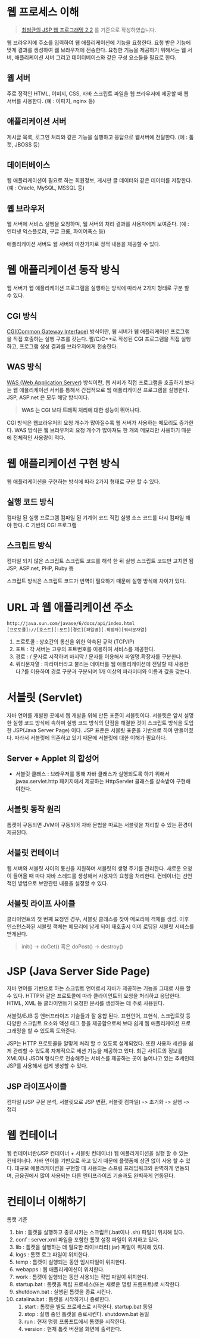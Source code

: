 # 웹 프로세스 이해

> [최범균의 JSP 웹 프로그래밍 2.2](http://www.kyobobook.co.kr/product/detailViewKor.laf?mallGb=KOR&ejkGb=KOR&barcode=9788980782802) 를 기준으로 작성하였습니다.

 웹 브라우저에 주소를 입력하여 웹 애플리케이션에 기능을 요청한다. 요청 받은 기능에 맞게 결과를 생성하여 웹 브라우저에 전송한다. 요청한 기능을 제공하기 위해서는 웹 서버, 애플리케이션 서버 그리고 데이터베이스와 같은 구성 요소들을 필요로 한다.

## 웹 서버

 주로 정적인 HTML, 이미지, CSS, 자바 스크립트 파일을 웹 브라우저에 제공할 때 웹 서버를 사용한다. (예 : 아파치, nginx 등)

## 애플리케이션 서버

 게시글 목록, 로그인 처리와 같은 기능을 실행하고 응답으로 웹서버에 전달한다. (예 : 톰캣, JBOSS 등)

## 데이터베이스

 웹 애플리케이션이 필요로 하는 회원정보, 게시판 글 데이터와 같은 데이터를 저장한다. (예 : Oracle, MySQL, MSSQL 등)

## 웹 브라우저

 웹 서버에 서비스 실행을 요청하며, 웹 서버의 처리 결과를 사용자에게 보여준다. (예 : 인터넷 익스플로러, 구글 크롬, 파이어폭스 등)

 애플리케이션 서버도 웹 서버와 마찬가지로 정적 내용을 제공할 수 있다.

# 웹 애플리케이션 동작 방식

웹 서버가 웹 애플리케이션 프로그램을 실행하는 방식에 따라서 2가지 형태로 구분 할 수 있다.

## CGI 방식

 [CGI(Common Gateway Interface)](https://ko.wikipedia.org/wiki/%EA%B3%B5%EC%9A%A9_%EA%B2%8C%EC%9D%B4%ED%8A%B8%EC%9B%A8%EC%9D%B4_%EC%9D%B8%ED%84%B0%ED%8E%98%EC%9D%B4%EC%8A%A4) 방식이란, 웹 서버가 웹 애플리케이션 프로그램을 직접 호출하는 실행 구조를 갖는다. 펄/C/C++로 작성된 CGI 프로그램을 직접 실행하고, 프로그램 생성 결과를 브라우저에게 전송한다.

## WAS 방식

 [WAS (Web Application Server)](https://ko.wikipedia.org/wiki/%EC%9B%B9_%EC%95%A0%ED%94%8C%EB%A6%AC%EC%BC%80%EC%9D%B4%EC%85%98_%EC%84%9C%EB%B2%84) 방식이란, 웹 서버가 직접 프로그램을 호출하기 보다는 웹 애플리케이션 서버를 통해서 간접적으로 웹 애플리케이션 프로그램을 실행한다. JSP, ASP.net 은 모두 해당 방식이다.

> **WAS 는 CGI 보다 트래픽 처리에 대한 성능이 뛰어나다.**

CGI 방식은 웹브라우저의 요청 개수가 많아질수록 웹 서버가 사용하는 메모리도 증가한다. WAS 방식은 웹 브라우저의 요청 개수가 많아져도 한 개의 메모리만 사용하기 때문에 전체적인 사용량이 적다.

# 웹 애플리케이션 구현 방식

 웹 애플리케이션을 구현하는 방식에 따라 2가지 형태로 구분 할 수 있다.

## 실행 코드 방식

컴파일 된 실행 프로그램
컴파일 된 기계어 코드 직접 실행
소스 코드를 다시 컴파일 해야 한다.
C 기반의 CGI 프로그램

## 스크립트 방식

컴파일 되지 않은 스크립트
스크립트 코드를 해석 한 뒤 실행
스크립트 코드만 고치면 됨
JSP, ASP.net, PHP, Ruby 등

 스크립트 방식은 스크립트 코드가 번역이 필요하기 때문에 실행 방식에 차이가 있다.

# URL 과 웹 애플리케이션 주소

```text
http://java.sun.com/javase/6/docs/api/index.html
[프로토콜]://[호스트][:포트][경로][파일명][.확장자][쿼리문자열]
```

1. 프로토콜 : 상호간의 통신을 위한 약속된 규약 (TCP/IP)
2. 포트 : 각 서버는 고유의 포트번호를 이용하여 서비스를 제공한다.
3. 경로 : / 문자로 시작하며 마지막 / 문자를 이용해서 파일명.확장자를 구분한다.
4. 쿼리문자열 : 파라미터라고 불리는 데이터를 웹 애플리케이션에 전달할 때 사용한다.?를 이용하여 경로 구분과 구분되며 1개 이상의 파라미터와 이름과 값을 갖는다.

# 서블릿 (Servlet)

 자바 언어를 개발한 곳에서 웹 개발을 위해 만든 표준이 서블릿이다. 서블릿은 앞서 설명한 실행 코드 방식에 속하며 실행 코드 방식의 단점을 해결한 것이 스크립트 방식을 도입한 JSP(Java Server Page) 이다. JSP 표준은 서블릿 표준을 기반으로 하여 만들어졌다. 따라서 서블릿에 의존하고 있기 때문에 서블릿에 대한 이해가 필요하다.

## Server + Applet 의 합성어

* 서블릿 클래스 : 브라우저를 통해 자바 클래스가 실행되도록 하기 위해서 javax.servlet.http 패키지에서 제공하는 HttpServlet 클래스를 상속받아 구현해야한다.

## 서블릿 동작 원리

 톰캣이 구동되면 JVM이 구동되어 자바 문법을 따르는 서블릿을 처리할 수 있는 환경이 제공된다.

## 서블릿 컨테이너

 웹 서버와 서블릿 사이의 통신을 지원하며 서블릿의 생명 주기를 관리한다. 새로운 요청이 들어올 때 마다 자바 스레드를 생성해서 사용자의 요청을 처리한다. 컨테이너는 선언적인 방법으로 보안관련 내용을 설정할 수 있다.

## 서블릿 라이프 사이클

 클라이언트의 첫 번째 요청인 경우, 서블릿 클래스를 찾아 메모리에 객체를 생성. 이후 인스턴스화된 서블릿 객체는 메모리에 남게 되어 재호출시 이미 로딩된 서블릿 서비스를 받게된다.

> init() -> doGet() 혹은 doPost() -> destroy()

# JSP (Java Server Side Page)

 자바 언어를 기반으로 하는 스크립트 언어로서 자바가 제공하는 기능을 그대로 사용 할 수 있다. HTTP와 같은 프로토콜에 따라 클라이언트의 요청을 처리하고 응답한다. HTML, XML 등 클라이언트가 요청한 문서를 생성하는 데 주로 사용된다.

 서블릿/EJB 등 엔터프라이즈 기술들과 잘 융합 된다. 표현언어, 표현식, 스크립트릿 등 다양한 스크립트 요소와 액션 태그 등을 제공함으로써 보다 쉽게 웹 애플리케이션 프로그래밍을 할 수 있도록 도와준다.

 JSP는 HTTP 프로토콜을 알맞게 처리 할 수 있도록 설계되었다. 또한 사용자 세션을 쉽게 관리할 수 있도록 자체적으로 세션 기능을 제공하고 있다. 최근 사이트의 정보를 XML이나 JSON 형식으로 전송해주는 서비스를 제공하는 곳이 늘어나고 있는 추세인데 JSP를 사용해서 쉽게 생성할 수 있다.

## JSP 라이프사이클

 컴파일 (JSP 구문 분석, 서블릿으로 JSP 변환, 서블릿 컴파일) -> 초기화 -> 실행 -> 정리

# 웹 컨테이너

 웹 컨테이너란(JSP 컨테이너 + 서블릿 컨테이너) 웹 애플리케이션을 실행 할 수 있는 컨테이너다. 자바 언어를 기반으로 하고 있기 때문에 플랫폼에 상관 없이 사용 할 수 있다. 대규모 애플리케이션을 구현할 때 사용되는 스프링 프레임워크와 완벽하게 연동되며, 금융권에서 많이 사용되는 다른 엔터프라이즈 기술과도 완벽하게 연동된다.

# 컨테이너 이해하기

톰캣 기준

1. bin : 톰캣을 실행하고 종료시키는 스크립트(.bat이나 .sh) 파일이 위치해 있다.
2. conf : server.xml 파일을 포함한 톰캣 설정 파일이 위치하고 있다.
3. lib : 톰캣을 실행하는 데 필요한 라이브러리(.jar) 파일이 위치해 있다.
4. logs : 톰캣 로그 파일이 위치한다.
5. temp : 톰캣이 실행되는 동안 임시파일이 위치한다.
6. webapps : 웹 애플리케이션이 위치한다.
7. work : 톰캣이 실행되는 동안 사용되는 작업 파일이 위치한다.
8. startup.bat : 톰캣을 독립 프로세스(또는 새로운 명령 프롬프트)로 시작한다.
9. shutdown.bat : 실행된 톰캣을 종료 시킨다.
10. catalina.bat : 톰캣을 시작하거나 종료한다.
    1. start : 톰캣을 별도 프로세스로 시작한다. startup.bat 동일
    2. stop : 실행 중인 톰캣을 종료시킨다. shutdown.bat 동일
    3. run : 현재 명령 프롬프트에서 톰캣을 시작한다.
    4. version : 현재 톰캣 버전을 화면에 출력한다.
